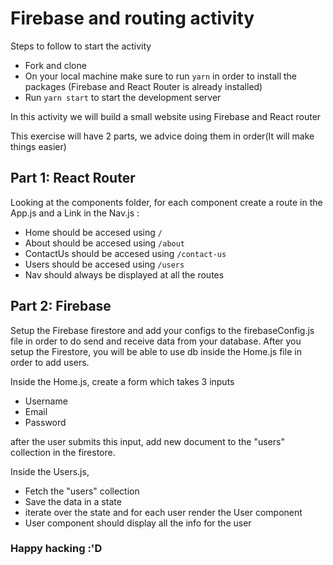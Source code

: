 # Firebase and routing activity

Steps to follow to start the activity

- Fork and clone
- On your local machine make sure to run `yarn` in order to install the packages (Firebase and React Router is already installed)
- Run `yarn start` to start the development server

In this activity we will build a small website using Firebase and React router

This exercise will have 2 parts, we advice doing them in order(It will make things easier)

## Part 1: React Router

Looking at the components folder, for each component create a route in the App.js and a Link in the Nav.js :

- Home should be accesed using `/`
- About should be accesed using `/about`
- ContactUs should be accesed using `/contact-us`
- Users should be accesed using `/users`
- Nav should always be displayed at all the routes

## Part 2: Firebase

Setup the Firebase firestore and add your configs to the firebaseConfig.js file in order to do send and receive data from your database.
After you setup the Firestore, you will be able to use db inside the Home.js file in order to add users.

Inside the Home.js, create a form which takes 3 inputs

- Username
- Email
- Password

after the user submits this input, add new document to the "users" collection in the firestore.

Inside the Users.js,

- Fetch the "users" collection
- Save the data in a state
- iterate over the state and for each user render the User component
- User component should display all the info for the user

### Happy hacking :'D
